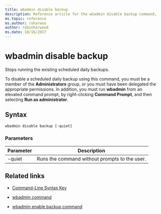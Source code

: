 ```yaml
---
title: wbadmin disable backup
description: Reference article for the wbadmin disable backup command, which stops running the existing scheduled daily backups.
ms.topic: reference
ms.author: roharwoo
author: robinharwood
ms.date: 10/16/2017
---
```



# wbadmin disable backup

Stops running the existing scheduled daily backups.

To disable a scheduled daily backup using this command, you must be a member of the **Administrators** group, or you must have been delegated the appropriate permissions. In addition, you must run **wbadmin** from an elevated command prompt, by right-clicking **Command Prompt**, and then selecting **Run as administrator**.

## Syntax

```
wbadmin disable backup [-quiet]
```

### Parameters

| Parameter | Description |
|--|--|
| -quiet | Runs the command without prompts to the user. |

## Related links

- [Command-Line Syntax Key](command-line-syntax-key.md)

- [wbadmin command](wbadmin.md)

- [wbadmin enable backup command](wbadmin-enable-backup.md)
